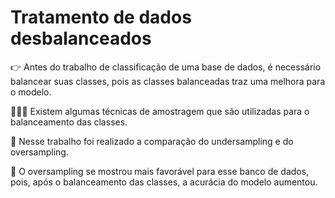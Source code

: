 # Tratamento de dados desbalanceados

👉 Antes do trabalho de classificação de uma base de dados, é necessário balancear suas classes, pois as classes balanceadas traz uma melhora para o modelo. 

👩🏾‍💻 Existem algumas técnicas de amostragem que são utilizadas para o balanceamento das classes. 


🔬 Nesse trabalho foi realizado a comparação do undersampling e do oversampling. 

🥁 O oversampling se mostrou mais favorável para esse banco de dados, pois, após o balanceamento das classes, a acurácia do modelo aumentou. 
